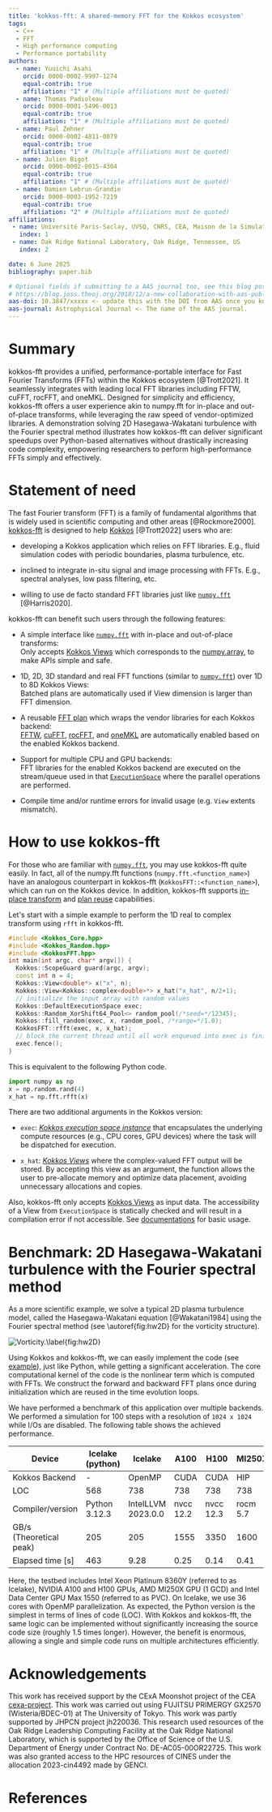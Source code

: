 ```yaml
---
title: 'kokkos-fft: A shared-memory FFT for the Kokkos ecosystem'
tags:
  - C++
  - FFT
  - High performance computing
  - Performance portability
authors:
  - name: Yuuichi Asahi
    orcid: 0000-0002-9997-1274
    equal-contrib: true
    affiliation: "1" # (Multiple affiliations must be quoted)
  - name: Thomas Padioleau
    orcid: 0000-0001-5496-0013
    equal-contrib: true
    affiliation: "1" # (Multiple affiliations must be quoted)
  - name: Paul Zehner
    orcid: 0000-0002-4811-0079
    equal-contrib: true
    affiliation: "1" # (Multiple affiliations must be quoted)
  - name: Julien Bigot
    orcid: 0000-0002-0015-4304
    equal-contrib: true
    affiliation: "1" # (Multiple affiliations must be quoted)
  - name: Damien Lebrun-Grandie
    orcid: 0000-0003-1952-7219
    equal-contrib: true
    affiliation: "2" # (Multiple affiliations must be quoted)
affiliations:
 - name: Université Paris-Saclay, UVSQ, CNRS, CEA, Maison de la Simulation, 91191, Gif-sur-Yvette, France
   index: 1
 - name: Oak Ridge National Laboratory, Oak Ridge, Tennessee, US
   index: 2

date: 6 June 2025
bibliography: paper.bib

# Optional fields if submitting to a AAS journal too, see this blog post:
# https://blog.joss.theoj.org/2018/12/a-new-collaboration-with-aas-publishing
aas-doi: 10.3847/xxxxx <- update this with the DOI from AAS once you know it.
aas-journal: Astrophysical Journal <- The name of the AAS journal.
---
```


# Summary

kokkos-fft provides a unified, performance-portable interface for Fast Fourier Transforms (FFTs) within the Kokkos ecosystem [@Trott2021]. It seamlessly integrates with leading local FFT libraries including FFTW, cuFFT, rocFFT, and oneMKL. Designed for simplicity and efficiency, kokkos-fft offers a user experience akin to numpy.fft for in-place and out-of-place transforms, while leveraging the raw speed of vendor-optimized libraries. A demonstration solving 2D Hasegawa-Wakatani turbulence with the Fourier spectral method illustrates how kokkos-fft can deliver significant speedups over Python-based alternatives without drastically increasing code complexity, empowering researchers to perform high-performance FFTs simply and effectively.

# Statement of need

The fast Fourier transform (FFT) is a family of fundamental algorithms that is widely used in scientific computing and other areas [@Rockmore2000]. [kokkos-fft](https://github.com/kokkos/kokkos-fft) is designed to help [Kokkos](https://github.com/kokkos/kokkos) [@Trott2022] users who are:

* developing a Kokkos application which relies on FFT libraries. E.g., fluid simulation codes with periodic boundaries, plasma turbulence, etc.

* inclined to integrate in-situ signal and image processing with FFTs. E.g., spectral analyses, low pass filtering, etc.

* willing to use de facto standard FFT libraries just like [`numpy.fft`](https://numpy.org/doc/stable/reference/routines.fft.html) [@Harris2020].

kokkos-fft can benefit such users through the following features:

* A simple interface like [`numpy.fft`](https://numpy.org/doc/stable/reference/routines.fft.html) with in-place and out-of-place transforms:  
Only accepts [Kokkos Views](https://kokkos.org/kokkos-core-wiki/API/core/view/view.html) which corresponds to the [numpy.array](https://numpy.org/doc/stable/reference/generated/numpy.array.html), to make APIs simple and safe.

* 1D, 2D, 3D standard and real FFT functions (similar to [`numpy.fft`](https://numpy.org/doc/stable/reference/routines.fft.html)) over 1D to 8D Kokkos Views:  
Batched plans are automatically used if View dimension is larger than FFT dimension.

* A reusable [FFT plan](https://kokkosfft.readthedocs.io/en/latest/api/plan/plan.html) which wraps the vendor libraries for each Kokkos backend:  
[FFTW](http://www.fftw.org), [cuFFT](https://developer.nvidia.com/cufft), [rocFFT](https://github.com/ROCm/rocFFT), and [oneMKL](https://www.intel.com/content/www/us/en/developer/tools/oneapi/onemkl.html) are automatically enabled based on the enabled Kokkos backend.

* Support for multiple CPU and GPU backends:  
FFT libraries for the enabled Kokkos backend are executed on the stream/queue used in that [`ExecutionSpace`](https://kokkos.org/kokkos-core-wiki/API/core/execution_spaces.html) where the parallel operations are performed.

* Compile time and/or runtime errors for invalid usage (e.g. `View` extents mismatch).

# How to use kokkos-fft

For those who are familiar with [`numpy.fft`](https://numpy.org/doc/stable/reference/routines.fft.html), you may use kokkos-fft quite easily. In fact, all of the numpy.fft functions (`numpy.fft.<function_name>`) have an analogous counterpart in kokkos-fft (`KokkosFFT::<function_name>`), which can run on the Kokkos device. In addition, kokkos-fft supports [in-place transform](https://kokkosfft.readthedocs.io/en/latest/intro/using.html#inplace-transform) and [plan reuse](https://kokkosfft.readthedocs.io/en/latest/intro/using.html#reuse-fft-plan) capabilities.

Let's start with a simple example to perform the 1D real to complex transform using `rfft` in kokkos-fft.

```C++
#include <Kokkos_Core.hpp>
#include <Kokkos_Random.hpp>
#include <KokkosFFT.hpp>
int main(int argc, char* argv[]) {
  Kokkos::ScopeGuard guard(argc, argv);
  const int n = 4;
  Kokkos::View<double*> x("x", n);
  Kokkos::View<Kokkos::complex<double>*> x_hat("x_hat", n/2+1);
  // initialize the input array with random values
  Kokkos::DefaultExecutionSpace exec;
  Kokkos::Random_XorShift64_Pool<> random_pool(/*seed=*/12345);
  Kokkos::fill_random(exec, x, random_pool, /*range=*/1.0);
  KokkosFFT::rfft(exec, x, x_hat);
  // block the current thread until all work enqueued into exec is finished
  exec.fence();
}
```

This is equivalent to the following Python code.

```python
import numpy as np
x = np.random.rand(4)
x_hat = np.fft.rfft(x)
```

There are two additional arguments in the Kokkos version:

* `exec`: [*Kokkos execution space instance*](https://kokkos.org/kokkos-core-wiki/API/core/execution_spaces.html) that encapsulates the underlying compute resources (e.g., CPU cores, GPU devices) where the task will be dispatched for execution.

* `x_hat`: [*Kokkos Views*](https://kokkos.org/kokkos-core-wiki/API/core/view/view.html) where the complex-valued FFT output will be stored. By accepting this view as an argument, the function allows the user to pre-allocate memory and optimize data placement, avoiding unnecessary allocations and copies.

Also, kokkos-fft only accepts [Kokkos Views](https://kokkos.org/kokkos-core-wiki/API/core/view/view.html) as input data. The accessibility of a View from `ExecutionSpace` is statically checked and will result in a compilation error if not accessible. See [documentations](https://kokkosfft.readthedocs.io/en/latest/intro/quick_start.html) for basic usage.

# Benchmark: 2D Hasegawa-Wakatani turbulence with the Fourier spectral method

As a more scientific example, we solve a typical 2D plasma turbulence model, called the Hasegawa-Wakatani equation [@Wakatani1984] using the Fourier spectral method (see \autoref{fig:hw2D} for the vorticity structure).

![Vorticity.\label{fig:hw2D}](hw2D.png)

Using Kokkos and kokkos-fft, we can easily implement the code (see [example](https://github.com/kokkos/kokkos-fft/tree/main/examples/10_HasegawaWakatani/README.md)), just like Python, while getting a significant acceleration. The core computational kernel of the code is the nonlinear term which is computed with FFTs. We construct the forward and backward FFT plans once during initialization which are reused in the time evolution loops.

We have performed a benchmark of this application over multiple backends. We performed a simulation for 100 steps with a resolution of `1024 x 1024` while I/Os are disabled. The following table shows the achieved performance.

| Device | Icelake (python) | Icelake | A100 | H100 | MI250X | PVC |
| --- | --- | --- | --- | --- | --- | --- |
| Kokkos Backend | - | OpenMP | CUDA | CUDA | HIP | SYCL |
| LOC | 568 | 738 | 738 | 738 | 738 | 738 |
| Compiler/version | Python 3.12.3 | IntelLLVM 2023.0.0 | nvcc 12.2 | nvcc 12.3 | rocm 5.7 | IntelLLVM 2024.0.2 |
| GB/s (Theoretical peak) | 205 | 205 | 1555 | 3350 | 1600 | 3276.8 |
| Elapsed time [s] | 463 | 9.28 | 0.25 | 0.14 | 0.41 | 0.30 |

Here, the testbed includes Intel Xeon Platinum 8360Y (referred to as Icelake), NVIDIA A100 and H100 GPUs, AMD MI250X GPU (1 GCD) and Intel Data Center GPU Max 1550 (referred to as PVC). On Icelake, we use 36 cores with OpenMP parallelization. As expected, the Python version is the simplest in terms of lines of code (LOC). With Kokkos and kokkos-fft, the same logic can be implemented without significantly increasing the source code size (roughly 1.5 times longer). However, the benefit is enormous, allowing a single and simple code runs on multiple architectures efficiently.

# Acknowledgements

This work has received support by the CExA Moonshot project of the CEA [cexa-project](https://cexa-project.org). This work was carried out using FUJITSU PRIMERGY GX2570 (Wisteria/BDEC-01) at The University of Tokyo. This work was partly supported by JHPCN project jh220036. This research used resources of the Oak Ridge Leadership Computing Facility at the Oak Ridge National Laboratory, which is supported by the Office of Science of the U.S. Department of Energy under Contract No. DE-AC05-00OR22725. This work was also granted access to the HPC resources of CINES under the allocation 2023-cin4492 made by GENCI.

# References
